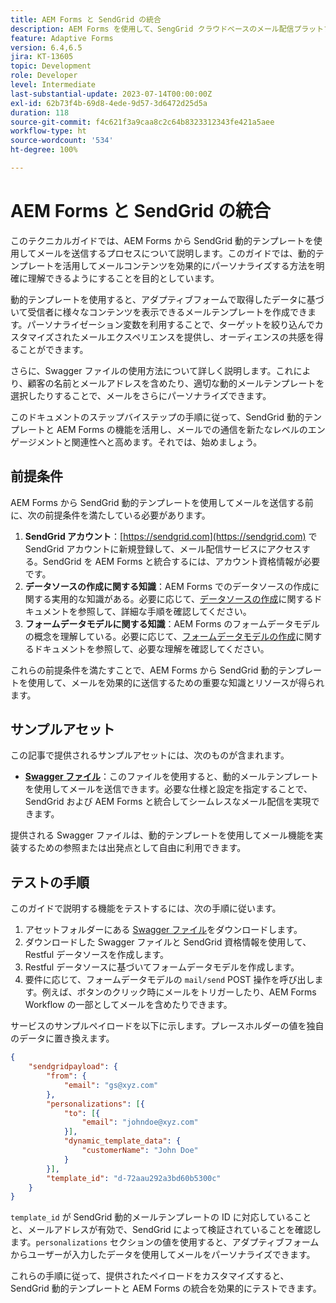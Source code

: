 ```yaml
---
title: AEM Forms と SendGrid の統合
description: AEM Forms を使用して、SengGrid クラウドベースのメール配信プラットフォームを活用します。
feature: Adaptive Forms
version: 6.4,6.5
jira: KT-13605
topic: Development
role: Developer
level: Intermediate
last-substantial-update: 2023-07-14T00:00:00Z
exl-id: 62b73f4b-69d8-4ede-9d57-3d6472d25d5a
duration: 118
source-git-commit: f4c621f3a9caa8c2c64b8323312343fe421a5aee
workflow-type: ht
source-wordcount: '534'
ht-degree: 100%

---
```


# AEM Forms と SendGrid の統合

このテクニカルガイドでは、AEM Forms から SendGrid 動的テンプレートを使用してメールを送信するプロセスについて説明します。このガイドでは、動的テンプレートを活用してメールコンテンツを効果的にパーソナライズする方法を明確に理解できるようにすることを目的としています。

動的テンプレートを使用すると、アダプティブフォームで取得したデータに基づいて受信者に様々なコンテンツを表示できるメールテンプレートを作成できます。パーソナライゼーション変数を利用することで、ターゲットを絞り込んでカスタマイズされたメールエクスペリエンスを提供し、オーディエンスの共感を得ることができます。

さらに、Swagger ファイルの使用方法について詳しく説明します。これにより、顧客の名前とメールアドレスを含めたり、適切な動的メールテンプレートを選択したりすることで、メールをさらにパーソナライズできます。

このドキュメントのステップバイステップの手順に従って、SendGrid 動的テンプレートと AEM Forms の機能を活用し、メールでの通信を新たなレベルのエンゲージメントと関連性へと高めます。それでは、始めましょう。

## 前提条件

AEM Forms から SendGrid 動的テンプレートを使用してメールを送信する前に、次の前提条件を満たしている必要があります。

1. **SendGrid アカウント**：[https://sendgrid.com](https://sendgrid.com) で SendGrid アカウントに新規登録して、メール配信サービスにアクセスする。SendGrid を AEM Forms と統合するには、アカウント資格情報が必要です。
1. **データソースの作成に関する知識**：AEM Forms でのデータソースの作成に関する実用的な知識がある。必要に応じて、[データソースの作成](https://experienceleague.adobe.com/docs/experience-manager-learn/forms/ic-web-channel-tutorial/parttwo.html?lang=ja)に関するドキュメントを参照して、詳細な手順を確認してください。
1. **フォームデータモデルに関する知識**：AEM Forms のフォームデータモデルの概念を理解している。必要に応じて、[フォームデータモデルの作成](https://experienceleague.adobe.com/docs/experience-manager-65/forms/form-data-model/create-form-data-models.html?lang=ja)に関するドキュメントを参照して、必要な理解を確認してください。

これらの前提条件を満たすことで、AEM Forms から SendGrid 動的テンプレートを使用して、メールを効果的に送信するための重要な知識とリソースが得られます。

## サンプルアセット

この記事で提供されるサンプルアセットには、次のものが含まれます。

* **[Swagger ファイル](assets/SendGridWithDynamicTemplate.yaml)**：このファイルを使用すると、動的メールテンプレートを使用してメールを送信できます。必要な仕様と設定を指定することで、SendGrid および AEM Forms と統合してシームレスなメール配信を実現できます。

提供される Swagger ファイルは、動的テンプレートを使用してメール機能を実装するための参照または出発点として自由に利用できます。

## テストの手順

このガイドで説明する機能をテストするには、次の手順に従います。

1. アセットフォルダーにある [Swagger ファイル](assets/SendGridWithDynamicTemplate.yaml)をダウンロードします。
2. ダウンロードした Swagger ファイルと SendGrid 資格情報を使用して、Restful データソースを作成します。
3. Restful データソースに基づいてフォームデータモデルを作成します。
4. 要件に応じて、フォームデータモデルの `mail/send` POST 操作を呼び出します。例えば、ボタンのクリック時にメールをトリガーしたり、AEM Forms Workflow の一部としてメールを含めたりできます。

サービスのサンプルペイロードを以下に示します。プレースホルダーの値を独自のデータに置き換えます。

```json
{
    "sendgridpayload": {
        "from": {
            "email": "gs@xyz.com"
        },
        "personalizations": [{
            "to": [{
                "email": "johndoe@xyz.com"
            }],
            "dynamic_template_data": {
                "customerName": "John Doe"
            }
        }],
        "template_id": "d-72aau292a3bd60b5300c"
    }
}
```

`template_id` が SendGrid 動的メールテンプレートの ID に対応していることと、メールアドレスが有効で、SendGrid によって検証されていることを確認します。`personalizations` セクションの値を使用すると、アダプティブフォームからユーザーが入力したデータを使用してメールをパーソナライズできます。

これらの手順に従って、提供されたペイロードをカスタマイズすると、SendGrid 動的テンプレートと AEM Forms の統合を効果的にテストできます。
